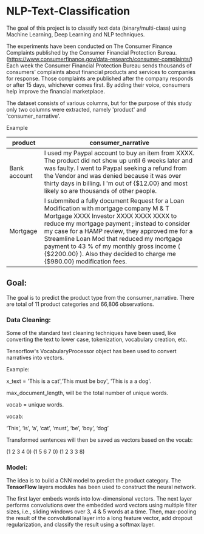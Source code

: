 # NLP-Text-Classification

The goal of this project is to classify text data (binary/multi-class) using Machine Learning, Deep Learning and NLP techniques.

The experiments have been conducted on The Consumer Finance Complaints published by the Consumer Financial Protection Bureau.
(https://www.consumerfinance.gov/data-research/consumer-complaints/)
Each week the Consumer Financial Protection Bureau sends thousands of consumers’ complaints about financial products and services to companies for response. Those complaints are published after the company responds or after 15 days, whichever comes first. By adding their voice, consumers help improve the financial marketplace. 

The dataset consists of various columns, but for the purpose of this study only two columns were extracted, namely 'product' and 'consumer_narrative'.

Example

| product | consumer_narrative |
| --- | --- |
| Bank account | I used my Paypal account to buy an item from XXXX. The product did not show up until 6 weeks later and was faulty. I went to Paypal seeking a refund from the Vendor and was denied because it was over thirty days in billing. I 'm out of {$12.00} and most likely so are thousands of other people. |
| Mortgage | I submmited a fully document Request for a Loan Modification with mortgage company M & T Mortgage XXXX Investor XXXX XXXX XXXX to reduce my mortgage payment ; instead to consider my case for a HAMP review, they approved me for a Streamline Loan Mod that reduced my mortgage payment to 43 % of my monthly gross income ( {$2200.00} ). Also they decided to charge me {$980.00} modification fees. |

## Goal:
The goal is to predict the product type from the consumer_narrative. There are total of 11 product categories and 66,806 observations. 

### Data Cleaning:
Some of the standard text cleaning techniques have been used, like converting the text to lower case, tokenization, vocabulary creation, etc.

Tensorflow's VocabularyProcessor object has been used to convert narratives into vectors. 

Example:

x_text = 'This is a cat','This must be boy', 'This is a a dog'.

max_document_length, will be the total number of unique words.

vocab = unique words.

vocab:

‘This’, ‘is’, ‘a’, ‘cat’, ‘must’, ‘be’, ‘boy’, ‘dog’

Transformed sentences will then be saved as vectors based on the vocab:

(1 2 3 4 0)
(1 5 6 7 0)
(1 2 3 3 8)

### Model:
The idea is to build a CNN model to predict the product category. The **TensorFlow** layers modules has been used to construct the neural network. 

The first layer embeds words into low-dimensional vectors. The next layer performs convolutions over the embedded word vectors using multiple filter sizes, i.e., sliding windows over 3, 4 & 5 words at a time. Then, max-pooling the result of the convolutional layer into a long feature vector, add dropout regularization, and classify the result using a softmax layer.


